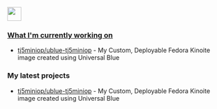 
<p align="left"> <a href="https://www.github.com/tj5miniop" target="_blank" rel="noreferrer"> <picture> <source media="(prefers-color-scheme: dark)" srcset="https://raw.githubusercontent.com/danielcranney/readme-generator/main/public/icons/socials/github-dark.svg" /> <source media="(prefers-color-scheme: light)" srcset="https://raw.githubusercontent.com/danielcranney/readme-generator/main/public/icons/socials/github.svg" /> <img src="https://raw.githubusercontent.com/danielcranney/readme-generator/main/public/icons/socials/github.svg" width="32" height="32" /> </p>



### What I'm currently working on

- [tj5miniop/ublue-tj5miniop](https://github.com/tj5miniop/aurora-tj5miniop) - My Custom, Deployable Fedora Kinoite image created using Universal Blue
  
### My latest projects

- [tj5miniop/ublue-tj5miniop](https://github.com/tj5miniop/aurora-tj5miniop) - My Custom, Deployable Fedora Kinoite image created using Universal Blue
